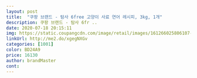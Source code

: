 ```yaml
---
layout: post 
title:  "쿠팡 브랜드 - 탐사 6free 고양이 사료 연어 레시피, 3kg, 1개" 
description: 쿠팡 브랜드 - 탐사 6fr ..
date: 2020-07-18 20:15:11 
img: https://static.coupangcdn.com/image/retail/images/161266025806107-6b001a39-6622-49b8-a2d7-7d82591e43ea.jpg 
linkUrl: http://me2.do/xgegNXGv 
categories: [1001] 
color: BD24A9 
price: 16130 
author: brandMaster 
cont:  
---
```

 
